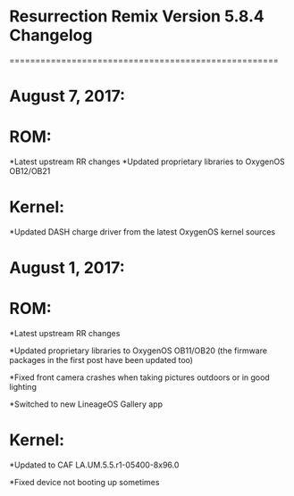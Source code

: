 # Resurrection Remix Version 5.8.4 Changelog
====================================================

# August 7, 2017:
# ROM:
*Latest upstream RR changes
*Updated proprietary libraries to OxygenOS OB12/OB21

# Kernel:
*Updated DASH charge driver from the latest OxygenOS kernel sources



# August 1, 2017:

# ROM:

*Latest upstream RR changes

*Updated proprietary libraries to OxygenOS OB11/OB20 (the firmware packages in the first post have been updated too)

*Fixed front camera crashes when taking pictures outdoors or in good lighting

*Switched to new LineageOS Gallery app

# Kernel:

*Updated to CAF LA.UM.5.5.r1-05400-8x96.0

*Fixed device not booting up sometimes

